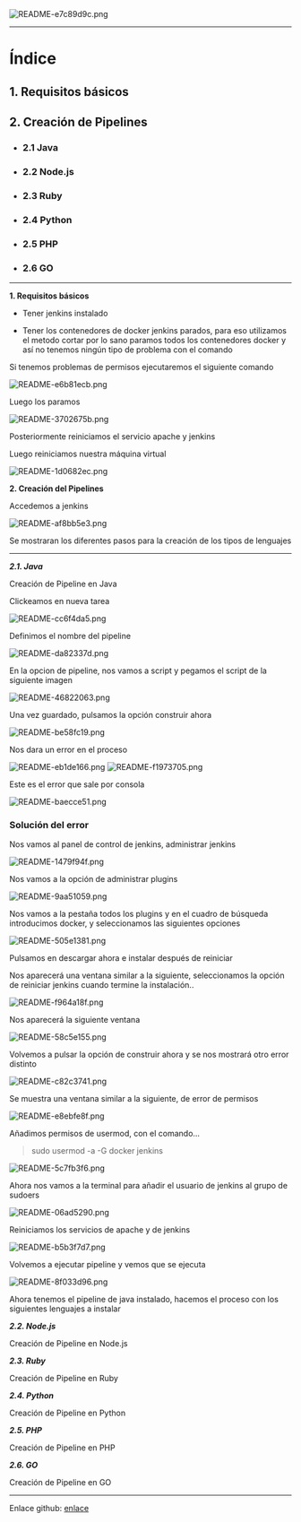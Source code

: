 <img alt="README-e7c89d9c.png" src="assets/README-e7c89d9c.png" width="" height="" >
<hr/>

# Índice #

## 1. Requisitos básicos ##

## 2. Creación de Pipelines ##

- ### 2.1 Java ###
- ### 2.2 Node.js ###
- ### 2.3 Ruby ###
- ### 2.4 Python ###
- ### 2.5 PHP ###
- ### 2.6 GO ###


<hr/>

**1. Requisitos básicos**

- <p>Tener jenkins instalado</p>
- <p>Tener los contenedores de docker jenkins parados, para eso utilizamos el metodo cortar por lo sano paramos todos los contenedores docker y así no tenemos ningún tipo de problema con el comando </p>
<p>Si tenemos problemas de permisos ejecutaremos el siguiente comando</p>

<img alt="README-e6b81ecb.png" src="assets/README-e6b81ecb.png" width="" height="" >

<p>Luego los paramos</p>

<img alt="README-3702675b.png" src="assets/README-3702675b.png" width="" height="" >

<p>Posteriormente reiniciamos el servicio apache y jenkins</p>
<p>Luego reiniciamos nuestra máquina virtual</p>

<img alt="README-1d0682ec.png" src="assets/README-1d0682ec.png" width="" height="" >

**2. Creación del Pipelines**
<p>Accedemos a jenkins</p>

<img alt="README-af8bb5e3.png" src="assets/README-af8bb5e3.png" width="" height="" >

<p>Se mostraran los diferentes pasos para la creación de los tipos de lenguajes</p>
<hr/>

***2.1. Java***

<p>Creación de Pipeline en Java</p>

<p>Clickeamos en nueva tarea</p>

<img alt="README-cc6f4da5.png" src="assets/README-cc6f4da5.png" width="" height="" >

<p>Definimos el nombre del pipeline</p>

<img alt="README-da82337d.png" src="assets/README-da82337d.png" width="" height="" >

<p>En la opcion de pipeline, nos vamos a script y pegamos el script  de la siguiente imagen</p>

<img alt="README-46822063.png" src="assets/README-46822063.png" width="" height="" >

<p>Una vez guardado, pulsamos la opción construir ahora</p>

<img alt="README-be58fc19.png" src="assets/README-be58fc19.png" width="" height="" >

<p>Nos dara un error en el proceso</p>

<img alt="README-eb1de166.png" src="assets/README-eb1de166.png" width="" height="" >

<img alt="README-f1973705.png" src="assets/README-f1973705.png" width="" height="" >

<p>Este es el error que sale por consola </p>

<img alt="README-baecce51.png" src="assets/README-baecce51.png" width="" height="" >

### Solución del error ###

<p>Nos vamos al panel de control de jenkins, administrar jenkins</p>

<img alt="README-1479f94f.png" src="assets/README-1479f94f.png" width="" height="" >

<p>Nos vamos a la opción de administrar plugins</p>

<img alt="README-9aa51059.png" src="assets/README-9aa51059.png" width="" height="" >

<p>Nos vamos a la pestaña todos los plugins y en el cuadro de búsqueda introducimos docker, y seleccionamos las siguientes opciones</p>

<img alt="README-505e1381.png" src="assets/README-505e1381.png" width="" height="" >

<p>Pulsamos en descargar ahora e instalar después de reiniciar</p>

<p>Nos aparecerá una ventana similar a la siguiente, seleccionamos la opción de reiniciar jenkins cuando termine la instalación..</p>

<img alt="README-f964a18f.png" src="assets/README-f964a18f.png" width="" height="" >

<p>Nos aparecerá la siguiente ventana</p>

<img alt="README-58c5e155.png" src="assets/README-58c5e155.png" width="" height="" >

<p>Volvemos a pulsar la opción de construir ahora y se nos mostrará otro error distinto</p>

<img alt="README-c82c3741.png" src="assets/README-c82c3741.png" width="" height="" >

<p>Se muestra una ventana similar a la siguiente, de error de permisos</p>

<img alt="README-e8ebfe8f.png" src="assets/README-e8ebfe8f.png" width="" height="" >

<p>Añadimos permisos de usermod, con el comando...</p>

> sudo usermod -a -G docker jenkins

<img alt="README-5c7fb3f6.png" src="assets/README-5c7fb3f6.png" width="" height="" >

<p>Ahora nos vamos a la terminal para añadir el usuario de jenkins al grupo de sudoers</p>

<img alt="README-06ad5290.png" src="assets/README-06ad5290.png" width="" height="" >

<p>Reiniciamos los servicios de apache y de jenkins</p>

<img alt="README-b5b3f7d7.png" src="assets/README-b5b3f7d7.png" width="" height="" >

<p>Volvemos a ejecutar pipeline y vemos que se ejecuta</p>

<img alt="README-8f033d96.png" src="assets/README-8f033d96.png" width="" height="" >

<p>Ahora tenemos el pipeline de java instalado, hacemos el proceso con los siguientes lenguajes a instalar</p>


***2.2. Node.js***

<p>Creación de Pipeline en Node.js</p>

***2.3. Ruby***

<p>Creación de Pipeline en Ruby</p>

***2.4. Python***

<p>Creación de Pipeline en Python</p>

***2.5. PHP***

<p>Creación de Pipeline en PHP</p>

***2.6. GO***

<p>Creación de Pipeline en GO</p>

<hr/>

Enlace github: <a href="https://github.com/joel92MM/Git/tree/main/2ºTrimestre/ConfiguracionPipeline">enlace</a>
